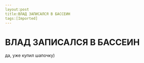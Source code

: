 ```yaml
---
layout:post
title:ВЛАД ЗАПИСАЛСЯ В БАССЕИН
tags:[Imported]
---
```

# ВЛАД ЗАПИСАЛСЯ В БАССЕИН

да, уже купил шапочку)